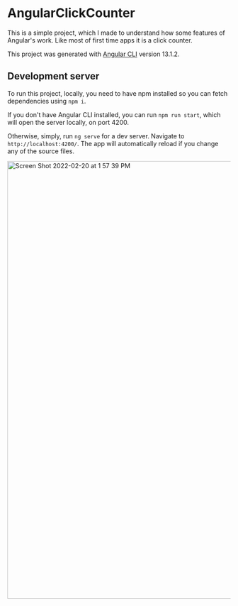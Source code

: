# AngularClickCounter

This is a simple project, which I made to understand how some features of Angular's work. Like most of first time apps it is a click counter.

This project was generated with [Angular CLI](https://github.com/angular/angular-cli) version 13.1.2. 


## Development server

To run this project, locally, you need to have npm installed so you can fetch dependencies using `npm i`.

If you don't have Angular CLI installed, you can run `npm run start`, which will open the server locally, on port 4200.

Otherwise, simply, run `ng serve` for a dev server. Navigate to `http://localhost:4200/`. The app will automatically reload if you change any of the source files.


<img width="987" alt="Screen Shot 2022-02-20 at 1 57 39 PM" src="https://user-images.githubusercontent.com/67389035/154841310-c9ece3e5-1d04-44bf-910f-54e585e4b022.png">






